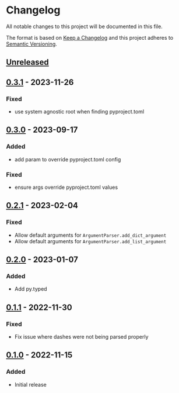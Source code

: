 Changelog
=========
All notable changes to this project will be documented in this file.

The format is based on [Keep a Changelog](http://keepachangelog.com/en/1.0.0/)
and this project adheres to [Semantic Versioning](http://semver.org/spec/v2.0.0.html).

[Unreleased](https://github.com/jshwi/arcon/compare/v0.3.1...HEAD)
------------------------------------------------------------------------

[0.3.1](https://github.com/jshwi/arcon/releases/tag/v0.3.1) - 2023-11-26
------------------------------------------------------------------------
### Fixed
- use system agnostic root when finding pyproject.toml

[0.3.0](https://github.com/jshwi/arcon/releases/tag/v0.3.0) - 2023-09-17
------------------------------------------------------------------------
### Added
- add param to override pyproject.toml config

### Fixed
- ensure args override pyproject.toml values

[0.2.1](https://github.com/jshwi/arcon/releases/tag/v0.2.1) - 2023-02-04
------------------------------------------------------------------------
### Fixed
- Allow default arguments for `ArgumentParser.add_dict_argument`
- Allow default arguments for `ArgumentParser.add_list_argument`

[0.2.0](https://github.com/jshwi/arcon/releases/tag/v0.2.0) - 2023-01-07
------------------------------------------------------------------------
### Added
- Add py.typed

[0.1.1](https://github.com/jshwi/arcon/releases/tag/v0.1.1) - 2022-11-30
------------------------------------------------------------------------
### Fixed
- Fix issue where dashes were not being parsed properly

[0.1.0](https://github.com/jshwi/arcon/releases/tag/v0.1.0) - 2022-11-15
------------------------------------------------------------------------
### Added
- Initial release

